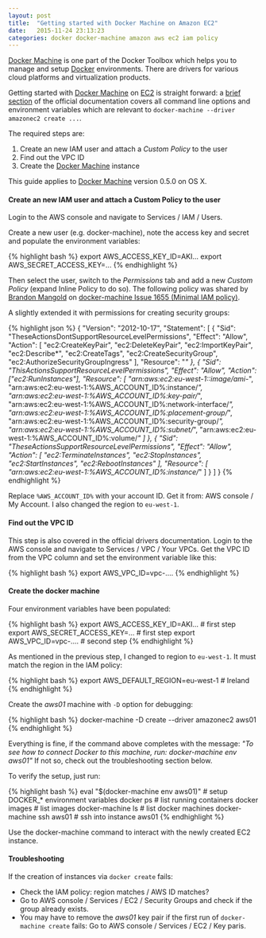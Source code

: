 ```yaml
---
layout: post
title:  "Getting started with Docker Machine on Amazon EC2"
date:   2015-11-24 23:13:23
categories: docker docker-machine amazon aws ec2 iam policy
---
```


[Docker Machine][docker-machine] is one part of the Docker Toolbox which
helps you to manage and setup [Docker][docker] environments.
There are drivers for various cloud platforms and virtualization products.

Getting started with [Docker Machine][docker-machine] on [EC2][ec2] is
straight forward: a [brief section](https://docs.docker.com/machine/drivers/aws/)
of the official documentation covers all command line options and environment
variables which are relevant to `docker-machine --driver amazonec2 create ...`.

The required steps are:

1. Create an new IAM user and attach a *Custom Policy* to the user
2. Find out the VPC ID
3. Create the [Docker Machine][docker-machine] instance

This guide applies to [Docker Machine][docker-machine] version 0.5.0 on OS X.


#### Create an new IAM user and attach a Custom Policy to the user

Login to the AWS console and navigate to Services / IAM / Users.

Create a new user (e.g. docker-machine), note the access key and secret and
populate the environment variables:

{% highlight bash %}
export AWS_ACCESS_KEY_ID=AKI...
export AWS_SECRET_ACCESS_KEY=...
{% endhighlight %}

Then select the user, switch to the *Permissions* tab and add a new
*Custom Policy* (expand Inline Policy to do so).
The following policy was shared by
[Brandon Mangold](https://github.com/bmangold) on
[docker-machine Issue 1655 (Minimal IAM policy)](https://github.com/docker/machine/issues/1655#issuecomment-128872611).

A slightly extended it with permissions for creating security groups:

{% highlight json %}
{
    "Version": "2012-10-17",
    "Statement": [
        {
            "Sid": "TheseActionsDontSupportResourceLevelPermissions",
            "Effect": "Allow",
            "Action": [
                "ec2:CreateKeyPair",
                "ec2:DeleteKeyPair",
                "ec2:ImportKeyPair",
                "ec2:Describe*",
                "ec2:CreateTags",
                "ec2:CreateSecurityGroup",
                "ec2:AuthorizeSecurityGroupIngress"
            ],
            "Resource": "*"
        },
        {
            "Sid": "ThisActionsSupportResourceLevelPermissions",
            "Effect": "Allow",
            "Action": ["ec2:RunInstances"],
            "Resource": [
                "arn:aws:ec2:eu-west-1::image/ami-*",
                "arn:aws:ec2:eu-west-1:%AWS_ACCOUNT_ID%:instance/*",
                "arn:aws:ec2:eu-west-1:%AWS_ACCOUNT_ID%:key-pair/*",
                "arn:aws:ec2:eu-west-1:%AWS_ACCOUNT_ID%:network-interface/*",
                "arn:aws:ec2:eu-west-1:%AWS_ACCOUNT_ID%:placement-group/*",
                "arn:aws:ec2:eu-west-1:%AWS_ACCOUNT_ID%:security-group/*",
                "arn:aws:ec2:eu-west-1:%AWS_ACCOUNT_ID%:subnet/*",
                "arn:aws:ec2:eu-west-1:%AWS_ACCOUNT_ID%:volume/*"
                ]
        },
        {
            "Sid": "TheseActionsSupportResourceLevelPermissions",
            "Effect": "Allow",
            "Action": [
                "ec2:TerminateInstances",
                "ec2:StopInstances",
                "ec2:StartInstances",
                "ec2:RebootInstances"
            ],
            "Resource": [
                "arn:aws:ec2:eu-west-1:%AWS_ACCOUNT_ID%:instance/*"
            ]
        }
    ]
}
{% endhighlight %}

Replace `%AWS_ACCOUNT_ID%` with your account ID. Get it from: AWS console / My Account.
I also changed the region to `eu-west-1`.


#### Find out the VPC ID

This step is also covered in the official drivers documentation.
Login to the AWS console and navigate to Services / VPC / Your VPCs.
Get the VPC ID from the VPC column and set the environment variable like this:

{% highlight bash %}
export AWS_VPC_ID=vpc-....
{% endhighlight %}


#### Create the docker machine

Four environment variables have been populated:

{% highlight bash %}
export AWS_ACCESS_KEY_ID=AKI... # first step
export AWS_SECRET_ACCESS_KEY=... # first step
export AWS_VPC_ID=vpc-.... # second step
{% endhighlight %}

As mentioned in the previous step, I changed to region to `eu-west-1`.
It must match the region in the IAM policy:

{% highlight bash %}
export AWS_DEFAULT_REGION=eu-west-1 # Ireland
{% endhighlight %}


Create the *aws01* machine with `-D` option for debugging:

{% highlight bash %}
docker-machine -D create --driver amazonec2 aws01
{% endhighlight %}

Everything is fine, if the command above completes with the message:
*"To see how to connect Docker to this machine, run: docker-machine env aws01"*
If not so, check out the troubleshooting section below.

To verify the setup, just run:

{% highlight bash %}
eval "$(docker-machine env aws01)" # setup DOCKER_* environment variables
docker ps                          # list running containers
docker images                      # list images
docker-machine ls                  # list docker machines
docker-machine ssh aws01           # ssh into instance aws01
{% endhighlight %}

Use the docker-machine command to interact with the newly created EC2 instance.


#### Troubleshooting

If the creation of instances via `docker create` fails:

 * Check the IAM policy: region matches / AWS ID matches?
 * Go to AWS console / Services / EC2 / Security Groups and check if the group already exists.
 * You may have to remove the *aws01* key pair if the first run of `docker-machine create` fails: Go to AWS console / Services / EC2 / Key paris.

[aws]: https://aws.amazon.com/
[ec2]: https://aws.amazon.com/ec2/
[docker-machine]: https://docs.docker.com/machine/
[docker]: https://www.docker.com/
[ec2driver]: https://docs.docker.com/machine/drivers/aws/
